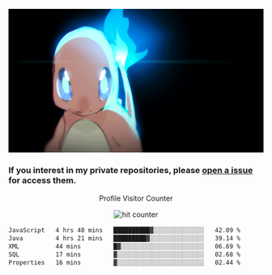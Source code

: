 [gif]: https://raw.githubusercontent.com/uysalserkan/uysalserkan/master/charmander-2.gif

![gif]

### If you interest in my private repositories, please [open a issue](https://github.com/uysalserkan/uysalserkan/issues) for access them.


<div align="center">
<p>Profile Visitor Counter</p>
<img src="https://profile-counter.glitch.me/uysalserkan/count.svg" alt="hit counter" align="center">
</div>

<!--START_SECTION:waka-->
```text
JavaScript   4 hrs 40 mins   ██████████▓░░░░░░░░░░░░░░   42.09 % 
Java         4 hrs 21 mins   █████████▓░░░░░░░░░░░░░░░   39.14 % 
XML          44 mins         █▓░░░░░░░░░░░░░░░░░░░░░░░   06.69 % 
SQL          17 mins         ▓░░░░░░░░░░░░░░░░░░░░░░░░   02.68 % 
Properties   16 mins         ▓░░░░░░░░░░░░░░░░░░░░░░░░   02.44 % 
```
<!--END_SECTION:waka-->
